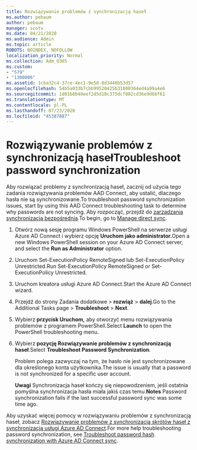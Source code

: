 ```yaml
---
title: Rozwiązywanie problemów z synchronizacją haseł
ms.author: pebaum
author: pebaum
manager: scotv
ms.date: 04/21/2020
ms.audience: Admin
ms.topic: article
ROBOTS: NOINDEX, NOFOLLOW
localization_priority: Normal
ms.collection: Adm_O365
ms.custom:
- "579"
- "1300006"
ms.assetid: 1cba32c4-37ce-4ec1-9e58-8d3440b53d57
ms.openlocfilehash: 54b5a033b7cbb99520425b31800364ed4a99a4e6
ms.sourcegitcommit: 1d01b8b48eef2d5d10c375dcf802cd36e9d6bf61
ms.translationtype: MT
ms.contentlocale: pl-PL
ms.lasthandoff: 07/23/2020
ms.locfileid: "45387887"
---
```

# <a name="troubleshoot-password-synchronization"></a><span data-ttu-id="d892e-102">Rozwiązywanie problemów z synchronizacją haseł</span><span class="sxs-lookup"><span data-stu-id="d892e-102">Troubleshoot password synchronization</span></span>

<span data-ttu-id="d892e-103">Aby rozwiązać problemy z synchronizacją haseł, zacznij od użycia tego zadania rozwiązywania problemów AAD Connect, aby ustalić, dlaczego hasła nie są synchronizowane.</span><span class="sxs-lookup"><span data-stu-id="d892e-103">To troubleshoot password synchronization issues, start by using this AAD Connect troubleshooting task to determine why passwords are not syncing.</span></span> <span data-ttu-id="d892e-104">Aby rozpocząć, przejdź do [zarządzania synchronizacją bezpośrednią](https://admin.microsoft.com/AdminPortal/Home#/dirsyncmanagement).</span><span class="sxs-lookup"><span data-stu-id="d892e-104">To begin, go to [Manage direct sync](https://admin.microsoft.com/AdminPortal/Home#/dirsyncmanagement).</span></span>  

1. <span data-ttu-id="d892e-105">Otwórz nową sesję programu Windows PowerShell na serwerze usługi Azure AD Connect i wybierz opcję **Uruchom jako administrator.**</span><span class="sxs-lookup"><span data-stu-id="d892e-105">Open a new Windows PowerShell session on your Azure AD Connect server, and select the **Run as Administrator** option.</span></span>

2. <span data-ttu-id="d892e-106">Uruchom Set-ExecutionPolicy RemoteSigned lub Set-ExecutionPolicy Unrestricted.</span><span class="sxs-lookup"><span data-stu-id="d892e-106">Run Set-ExecutionPolicy RemoteSigned or Set-ExecutionPolicy Unrestricted.</span></span>

3. <span data-ttu-id="d892e-107">Uruchom kreatora usługi Azure AD Connect.</span><span class="sxs-lookup"><span data-stu-id="d892e-107">Start the Azure AD Connect wizard.</span></span>

4. <span data-ttu-id="d892e-108">Przejdź do strony Zadania dodatkowe > **rozwiąż**  >  **dalej**.</span><span class="sxs-lookup"><span data-stu-id="d892e-108">Go to the Additional Tasks page > **Troubleshoot** > **Next**.</span></span>

5. <span data-ttu-id="d892e-109">Wybierz **przycisk Uruchom,** aby otworzyć menu rozwiązywania problemów z programem PowerShell.</span><span class="sxs-lookup"><span data-stu-id="d892e-109">Select **Launch** to open the PowerShell troubleshooting menu.</span></span>

6. <span data-ttu-id="d892e-110">Wybierz **pozycję Rozwiązywanie problemów z synchronizacją haseł**.</span><span class="sxs-lookup"><span data-stu-id="d892e-110">Select **Troubleshoot Password Synchronization**.</span></span>

    <span data-ttu-id="d892e-111">Problem polega zazwyczaj na tym, że hasło nie jest synchronizowane dla określonego konta użytkownika.</span><span class="sxs-lookup"><span data-stu-id="d892e-111">The issue is usually that a password is not synchronized for a specific user account.</span></span>

    <span data-ttu-id="d892e-112">**Uwagi** Synchronizacja haseł kończy się niepowodzeniem, jeśli ostatnia pomyślna synchronizacja hasła miała jakiś czas temu.</span><span class="sxs-lookup"><span data-stu-id="d892e-112">**Notes** Password synchronization fails if the last successful password sync was some time ago.</span></span>

<span data-ttu-id="d892e-113">Aby uzyskać więcej pomocy w rozwiązywaniu problemów z synchronizacją haseł, zobacz [Rozwiązywanie problemów z synchronizacją skrótów haseł z synchronizacją usługi Azure AD Connect](https://docs.microsoft.com/azure/active-directory/hybrid/tshoot-connect-password-hash-synchronization).</span><span class="sxs-lookup"><span data-stu-id="d892e-113">For more help troubleshooting password synchronization, see [Troubleshoot password hash synchronization with Azure AD Connect sync](https://docs.microsoft.com/azure/active-directory/hybrid/tshoot-connect-password-hash-synchronization).</span></span>